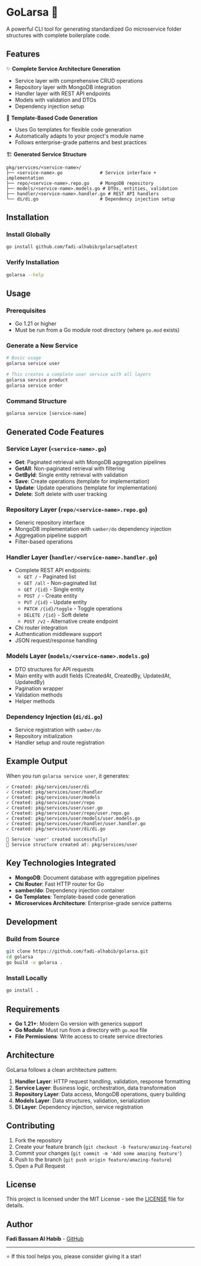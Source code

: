 # GoLarsa 🚀

A powerful CLI tool for generating standardized Go microservice folder structures with complete boilerplate code.

## Features

✨ **Complete Service Architecture Generation**

- Service layer with comprehensive CRUD operations
- Repository layer with MongoDB integration
- Handler layer with REST API endpoints
- Models with validation and DTOs
- Dependency injection setup

🔧 **Template-Based Code Generation**

- Uses Go templates for flexible code generation
- Automatically adapts to your project's module name
- Follows enterprise-grade patterns and best practices

🏗️ **Generated Service Structure**

```
pkg/services/<service-name>/
├── <service-name>.go              # Service interface + implementation
├── repo/<service-name>.repo.go    # MongoDB repository
├── models/<service-name>.models.go # DTOs, entities, validation
├── handler/<service-name>.handler.go # REST API handlers
└── di/di.go                       # Dependency injection setup
```

## Installation

### Install Globally

```bash
go install github.com/fadi-alhabib/golarsa@latest
```

### Verify Installation

```bash
golarsa --help
```

## Usage

### Prerequisites

- Go 1.21 or higher
- Must be run from a Go module root directory (where `go.mod` exists)

### Generate a New Service

```bash
# Basic usage
golarsa service user

# This creates a complete user service with all layers
golarsa service product
golarsa service order
```

### Command Structure

```
golarsa service [service-name]
```

## Generated Code Features

### Service Layer (`<service-name>.go`)

- **Get**: Paginated retrieval with MongoDB aggregation pipelines
- **GetAll**: Non-paginated retrieval with filtering
- **GetById**: Single entity retrieval with validation
- **Save**: Create operations (template for implementation)
- **Update**: Update operations (template for implementation)
- **Delete**: Soft delete with user tracking

### Repository Layer (`repo/<service-name>.repo.go`)

- Generic repository interface
- MongoDB implementation with `samber/do` dependency injection
- Aggregation pipeline support
- Filter-based operations

### Handler Layer (`handler/<service-name>.handler.go`)

- Complete REST API endpoints:
  - `GET /` - Paginated list
  - `GET /all` - Non-paginated list
  - `GET /{id}` - Single entity
  - `POST /` - Create entity
  - `PUT /{id}` - Update entity
  - `PATCH /{id}/toggle` - Toggle operations
  - `DELETE /{id}` - Soft delete
  - `POST /v2` - Alternative create endpoint
- Chi router integration
- Authentication middleware support
- JSON request/response handling

### Models Layer (`models/<service-name>.models.go`)

- DTO structures for API requests
- Main entity with audit fields (CreatedAt, CreatedBy, UpdatedAt, UpdatedBy)
- Pagination wrapper
- Validation methods
- Helper methods

### Dependency Injection (`di/di.go`)

- Service registration with `samber/do`
- Repository initialization
- Handler setup and route registration

## Example Output

When you run `golarsa service user`, it generates:

```
✓ Created: pkg/services/user/di
✓ Created: pkg/services/user/handler
✓ Created: pkg/services/user/models
✓ Created: pkg/services/user/repo
✓ Created: pkg/services/user/user.go
✓ Created: pkg/services/user/repo/user.repo.go
✓ Created: pkg/services/user/models/user.models.go
✓ Created: pkg/services/user/handler/user.handler.go
✓ Created: pkg/services/user/di/di.go

🎉 Service 'user' created successfully!
📁 Service structure created at: pkg/services/user
```

## Key Technologies Integrated

- **MongoDB**: Document database with aggregation pipelines
- **Chi Router**: Fast HTTP router for Go
- **samber/do**: Dependency injection container
- **Go Templates**: Template-based code generation
- **Microservices Architecture**: Enterprise-grade service patterns

## Development

### Build from Source

```bash
git clone https://github.com/fadi-alhabib/golarsa.git
cd golarsa
go build -o golarsa .
```

### Install Locally

```bash
go install .
```

## Requirements

- **Go 1.21+**: Modern Go version with generics support
- **Go Module**: Must run from a directory with `go.mod` file
- **File Permissions**: Write access to create service directories

## Architecture

GoLarsa follows a clean architecture pattern:

1. **Handler Layer**: HTTP request handling, validation, response formatting
2. **Service Layer**: Business logic, orchestration, data transformation
3. **Repository Layer**: Data access, MongoDB operations, query building
4. **Models Layer**: Data structures, validation, serialization
5. **DI Layer**: Dependency injection, service registration

## Contributing

1. Fork the repository
2. Create your feature branch (`git checkout -b feature/amazing-feature`)
3. Commit your changes (`git commit -m 'Add some amazing feature'`)
4. Push to the branch (`git push origin feature/amazing-feature`)
5. Open a Pull Request

## License

This project is licensed under the MIT License - see the [LICENSE](LICENSE) file for details.

## Author

**Fadi Bassam Al Habib** - [GitHub](https://github.com/fadi-alhabib)

---

⭐ If this tool helps you, please consider giving it a star!
